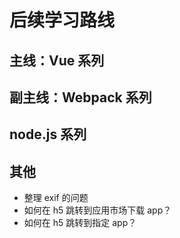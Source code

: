 # 后续学习路线

## 主线：Vue 系列

## 副主线：Webpack 系列

## node.js 系列

## 其他

- 整理 exif 的问题
- 如何在 h5 跳转到应用市场下载 app？
- 如何在 h5 跳转到指定 app？
